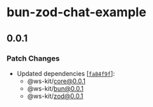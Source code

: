 # bun-zod-chat-example

## 0.0.1

### Patch Changes

- Updated dependencies [[`fa84f9f`](https://github.com/kriasoft/ws-kit/commit/fa84f9fe5c1f05fbd3f2dd6ee303023bade86642)]:
  - @ws-kit/core@0.0.1
  - @ws-kit/bun@0.0.1
  - @ws-kit/zod@0.0.1
